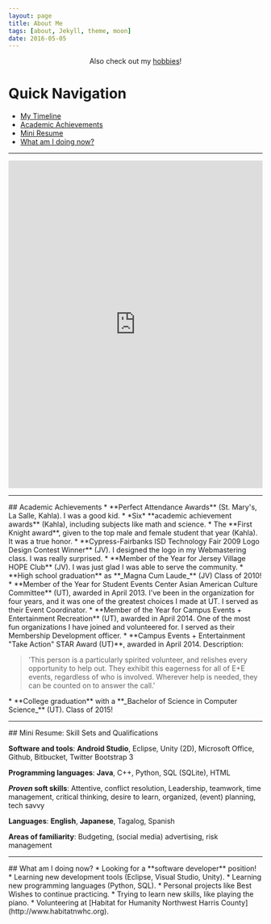 ```yaml
---
layout: page
title: About Me
tags: [about, Jekyll, theme, moon]
date: 2016-05-05
---
```

    
<center>Also check out my <a href="{{ site.url }}/hobbies">hobbies</a>!</center>

# Quick Navigation
- [My Timeline](#my-timeline)
- [Academic Achievements](#academic-achievements)
- [Mini Resume](#mini-resume)
- [What am I doing now?](#what-now)


----------


<p>
<div id='my-timeline'/>
<iframe src='https://cdn.knightlab.com/libs/timeline3/latest/embed/index.html?source=170LpFN9kSSNILr6-4p7xrhEab0AkZ0jCNkF1N2qAG1E&font=Default&lang=en&initial_zoom=2&height=650' width='100%' height='650' frameborder='0'></iframe>
</p>


----------


<div id='academic-achievements'/>
## Academic Achievements
* **Perfect Attendance Awards** (St. Mary's, La Salle, Kahla).  I was a good kid.
* *Six* **academic achievement awards** (Kahla), including subjects like math and science.
* The **First Knight award**, given to the top male and female student that year (Kahla).  It was a true honor.
* **Cypress-Fairbanks ISD Technology Fair 2009 Logo Design Contest Winner** (JV).  I designed the logo in my Webmastering class.  I was really surprised.
* **Member of the Year for Jersey Village HOPE Club** (JV).  I was just glad I was able to serve the community.
* **High school graduation** as **_Magna Cum Laude_** (JV)  Class of 2010!
* **Member of the Year for Student Events Center Asian American Culture Committee** (UT), awarded in April 2013.  I've been in the organization for four years, and it was one of the greatest choices I made at UT.  I served as their Event Coordinator.
* **Member of the Year for Campus Events + Entertainment Recreation** (UT), awarded in April 2014.  One of the most fun organizations I have joined and volunteered for.  I served as their Membership Development officer.
* **Campus Events + Entertainment "Take Action" STAR Award (UT)**, awarded in April 2014.  Description:
	<blockquote>'This person is a particularly spirited volunteer, and relishes every opportunity to help out. They exhibit this eagerness for all of E+E events, regardless of who is involved. Wherever help is needed, they can be counted on to answer the call.'
	</blockquote>
* **College graduation** with a **_Bachelor of Science in Computer Science_** (UT).  Class of 2015!


----------


<div id='mini-resume'/>
## Mini Resume: Skill Sets and Qualifications

**Software and tools**: **Android Studio**, Eclipse, Unity (2D), Microsoft Office, Github, Bitbucket, Twitter Bootstrap 3

**Programming languages**: **Java**, C++, Python, SQL (SQLite), HTML

**_Proven_ soft skills**: Attentive, conflict resolution, Leadership, teamwork, time management, critical thinking, desire to learn, organized, (event) planning, tech savvy

**Languages**: **English**, **Japanese**, Tagalog, Spanish

**Areas of familiarity**: Budgeting, (social media) advertising, risk management


----------



<div id='what-now'/>
## What am I doing now?
* Looking for a **software developer** position!
* Learning new development tools (Eclipse, Visual Studio, Unity).
* Learning new programming languages (Python, SQL).
* Personal projects like Best Wishes to continue practicing.
* Trying to learn new skills, like playing the piano.
* Volunteering at [Habitat for Humanity Northwest Harris County](http://www.habitatnwhc.org).
